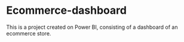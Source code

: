 # Ecommerce-dashboard
This is a project created on Power BI, consisting of a dashboard of an ecommerce store.
